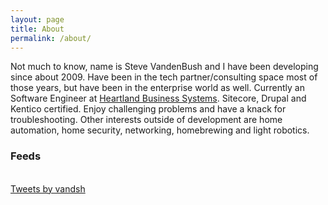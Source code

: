 ```yaml
---
layout: page
title: About
permalink: /about/
---
```


Not much to know, name is Steve VandenBush and I have been developing since about 2009.
Have been in the tech partner/consulting space most of those years, but have been in the enterprise world as well. Currently an Software Engineer at [Heartland Business Systems](https://twitter.com/HBSTech). Sitecore, Drupal and Kentico certified.  Enjoy challenging problems and have a knack for troubleshooting. Other interests outside of development are home automation, home security, networking, homebrewing and light robotics.

### Feeds

<link rel="stylesheet" href="//cdnjs.cloudflare.com/ajax/libs/octicons/2.0.2/octicons.min.css">
<link rel="stylesheet" href="/assets/github-activity.css">
<script type="text/javascript" src="//cdnjs.cloudflare.com/ajax/libs/mustache.js/0.7.2/mustache.min.js"></script>
<script type="text/javascript" src="/assets/github-activity.js"></script>
<div id="feed"></div>
<script>
GitHubActivity.feed({
	username: "vandsh",
	selector: "#feed",
	limit: 10 // optional
});
</script>
<br />
<a class="twitter-timeline" data-height="600" data-theme="light" href="https://twitter.com/vandsh?ref_src=twsrc%5Etfw">Tweets by vandsh</a> <script async src="https://platform.twitter.com/widgets.js" charset="utf-8"></script>

